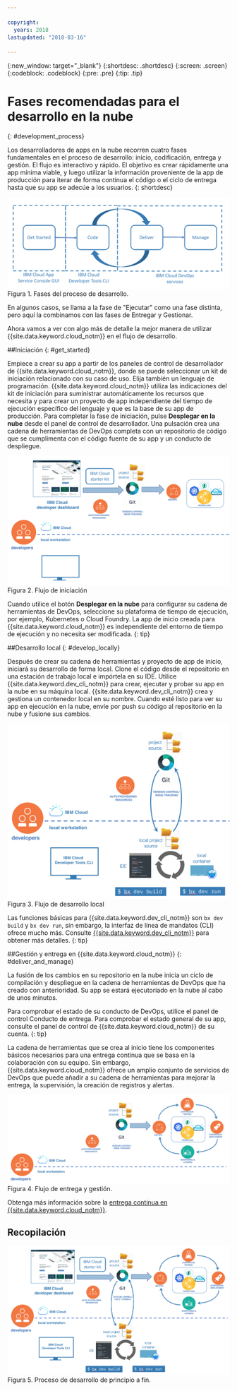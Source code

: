 ```yaml
---

copyright:
  years: 2018
lastupdated: "2018-03-16"

---
```

{:new_window: target="_blank"}
{:shortdesc: .shortdesc}
{:screen: .screen}
{:codeblock: .codeblock}
{:pre: .pre}
{:tip: .tip}

# Fases recomendadas para el desarrollo en la nube
{: #development_process}

Los desarrolladores de apps en la nube recorren cuatro fases fundamentales en el proceso de desarrollo: inicio, codificación, entrega y gestión. El flujo es interactivo y rápido. El objetivo es crear rápidamente una app mínima viable, y luego utilizar la información proveniente de la app de producción para iterar de forma continua el código o el ciclo de entrega hasta que su app se adecúe a los usuarios.
{: shortdesc}

![Flujo de desarrollo](images/dev_flow_overview.png "Flujo de desarrollo") Figura 1. Fases del proceso de desarrollo.

En algunos casos, se llama a la fase de "Ejecutar" como una fase distinta, pero aquí la combinamos con las fases de Entregar y Gestionar.

Ahora vamos a ver con algo más de detalle la mejor manera de utilizar {{site.data.keyword.cloud_notm}} en el flujo de desarrollo.

##Iniciación
{: #get_started}

Empiece a crear su app a partir de los paneles de control de desarrollador de {{site.data.keyword.cloud_notm}}, donde se puede seleccionar un kit de iniciación relacionado con su caso de uso. Elija también un lenguaje de programación. {{site.data.keyword.cloud_notm}} utiliza las indicaciones del kit de iniciación para suministrar automáticamente los recursos que necesita y para crear un proyecto de app independiente del tiempo de ejecución específico del lenguaje y que es la base de su app de producción. Para completar la fase de iniciación, pulse **Desplegar en la nube** desde el panel de control de desarrollador. Una pulsación crea una cadena de herramientas de DevOps completa con un repositorio de código que se cumplimenta con el código fuente de su app y un conducto de despliegue.

![Iniciación](images/dev_get_started.png "Iniciación") Figura 2. Flujo de iniciación

Cuando utilice el botón **Desplegar en la nube** para configurar su cadena de herramientas de DevOps, seleccione su plataforma de tiempo de ejecución, por ejemplo, Kubernetes o Cloud Foundry. La app de inicio creada para {{site.data.keyword.cloud_notm}} es independiente del entorno de tiempo de ejecución y no necesita ser modificada.
{: tip}

##Desarrollo local
{: #develop_locally}

Después de crear su cadena de herramientas y proyecto de app de inicio, iniciará su desarrollo de forma local. Clone el código desde el repositorio en una estación de trabajo local e impórtela en su IDE. Utilice {{site.data.keyword.dev_cli_notm}} para crear, ejecutar y probar su app en la nube en su máquina local. {{site.data.keyword.dev_cli_notm}} crea y gestiona un contenedor local en su nombre. Cuando esté listo para ver su app en ejecución en la nube, envíe por push su código al repositorio en la nube y fusione sus cambios.

![Desarrollo local](images/dev_code_locally.png "Desarrollo local") Figura 3. Flujo de desarrollo local

Las funciones básicas para {{site.data.keyword.dev_cli_notm}} son `bx dev build` y `bx dev run`, sin embargo, la interfaz de línea de mandatos (CLI) ofrece mucho más. Consulte [{{site.data.keyword.dev_cli_notm}}](../cli/idt/index.html) para obtener más detalles.
{: tip}

##Gestión y entrega en {{site.data.keyword.cloud_notm}}
{: #deliver_and_manage}

La fusión de los cambios en su repositorio en la nube inicia un ciclo de compilación y despliegue en la cadena de herramientas de DevOps que ha creado con anterioridad. Su app se estará ejecutoriado en la nube al cabo de unos minutos.

Para comprobar el estado de su conducto de DevOps, utilice el panel de control Conducto de entrega. Para comprobar el estado general de su app, consulte el panel de control de {{site.data.keyword.cloud_notm}} de su cuenta.
{: tip}

La cadena de herramientas que se crea al inicio tiene los componentes básicos necesarios para una entrega continua que se basa en la colaboración con su equipo. Sin embargo, {{site.data.keyword.cloud_notm}} ofrece un amplio conjunto de servicios de DevOps que puede añadir a su cadena de herramientas para mejorar la entrega, la supervisión, la creación de registros y alertas.

![Entrega y gestión](images/dev_deliver_and_manage.png "Entrega y gestión") Figura 4. Flujo de entrega y gestión.

Obtenga más información sobre la [entrega continua en {{site.data.keyword.cloud_notm}}](../services/ContinuousDelivery/index.html#cd_getting_started).

## Recopilación

![Detalles del proceso](images/dev_process_detail.png "Detalles del proceso") Figura 5. Proceso de desarrollo de principio a fin.
